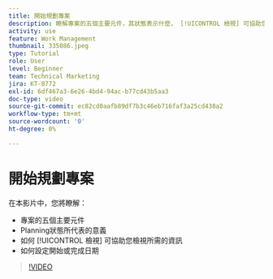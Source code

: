 ```yaml
---
title: 開始規劃專案
description: 瞭解專案的五個主要元件，其狀態表示什麼， [!UICONTROL 檢視] 可協助您檢視相關資訊，以及如何設定開始或到期日。
activity: use
feature: Work Management
thumbnail: 335086.jpeg
type: Tutorial
role: User
level: Beginner
team: Technical Marketing
jira: KT-8772
exl-id: 6df467a3-6e26-4bd4-94ac-b77cd43b5aa3
doc-type: video
source-git-commit: ec82cd0aafb89df7b3c46eb716faf3a25cd438a2
workflow-type: tm+mt
source-wordcount: '0'
ht-degree: 0%

---
```


# 開始規劃專案

在本影片中，您將瞭解：

* 專案的五個主要元件
* Planning狀態所代表的意義
* 如何 [!UICONTROL 檢視] 可協助您檢視所需的資訊
* 如何設定開始或完成日期

>[!VIDEO](https://video.tv.adobe.com/v/335086/?quality=12&learn=on)
